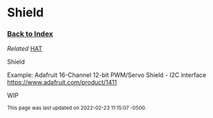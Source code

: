 
# Shield

### [Back to Index](index.md)

*Related* [HAT](hat.md)

Shield

Example: Adafruit 16-Channel 12-bit PWM/Servo Shield - I2C interface  https://www.adafruit.com/product/1411


WIP



<small>This page was last updated on 2022-02-23 11:15:07 -0500.</small>
